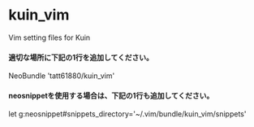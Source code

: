 # kuin_vim
Vim setting files for Kuin

#### 適切な場所に下記の1行を追加してください。
NeoBundle 'tatt61880/kuin_vim'

#### neosnippetを使用する場合は、下記の1行も追加してください。
let g:neosnippet#snippets_directory='~/.vim/bundle/kuin_vim/snippets'
